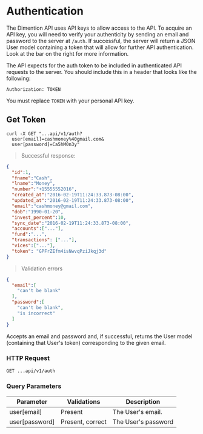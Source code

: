 # Authentication

The Dimention API uses API keys to allow access to the API. To acquire an API key, you will need to verify your authenticity by sending an email and password to the server at `/auth`. If successful, the server will return a JSON User model containing a token that will allow for further API authentication. Look at the bar on the right for more information.

The API expects for the auth token to be included in authenticated API requests to the server. You should include this in a header that looks like the following:

`Authorization: TOKEN`

<aside class="notice">
You must replace <code>TOKEN</code> with your personal API key.
</aside>

## Get Token

```shell
curl -X GET "...api/v1/auth?
  user[email]=cashmoney%40gmail.com&
  user[password]=Ca5hM0n3y"
```

> Successful response:

```json
{
  "id":1,
  "fname":"Cash",
  "lname":"Money",
  "number":"+15555552016",
  "created_at":"2016-02-19T11:24:33.873-08:00",
  "updated_at":"2016-02-19T11:24:33.873-08:00",
  "email":"cashmoney@gmail.com",
  "dob":"1990-01-20",
  "invest_percent":10,
  "sync_date":"2016-02-19T11:24:33.873-08:00",
  "accounts":["..."],
  "fund":"...",
  "transactions": ["..."],
  "vices":["..."],
  "token": "GPFrZEfm4isNwvqPziJkqj3d"
}
```

> Validation errors

```json
{
  "email":[
    "can't be blank"
  ],
  "password":[
    "can't be blank",
    "is incorrect"
  ]
}
```

Accepts an email and password and, if successful, returns the User model (containing that User's token) corresponding to the given email.

### HTTP Request

`GET ...api/v1/auth`

### Query Parameters

Parameter | Validations | Description
--------- | ------- | -----------
user[email] | Present | The User's email.
user[password] | Present, correct | The User's password
